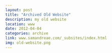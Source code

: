 ```yaml
---
layout: post
title: "Archived Old Website"
description: my old website
location: www
date: 2012-04-04
categories: archive
link: www.samandreae.com/_subsites/index.html
img: old-website.png
---
```

